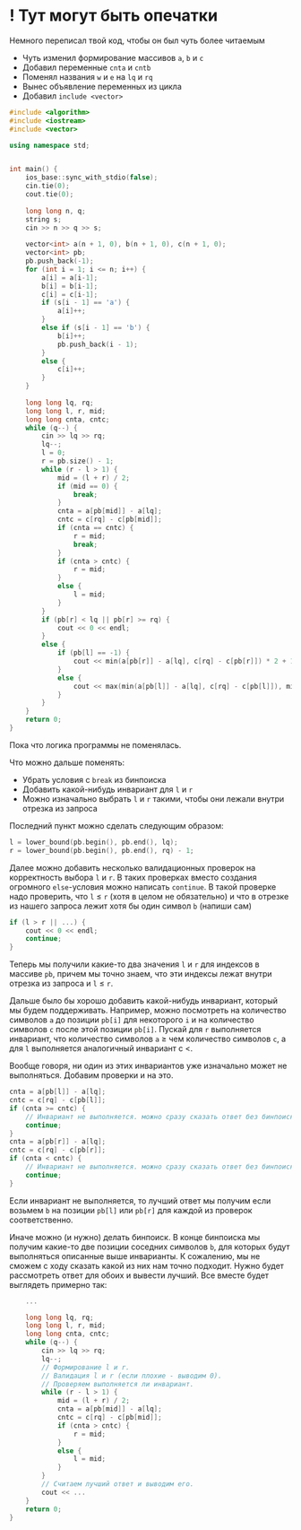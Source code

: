 # ! Тут могут быть опечатки


Немного переписал твой код, чтобы он был чуть более читаемым

* Чуть изменил формирование массивов `a`, `b` и `c`
* Добавил переменные `cnta` и `cntb`
* Поменял названия `w` и `e` на `lq` и `rq`
* Вынес объявление переменных из цикла
* Добавил `include <vector>`

```C++
#include <algorithm>
#include <iostream>
#include <vector>

using namespace std;


int main() {
    ios_base::sync_with_stdio(false);
    cin.tie(0);
    cout.tie(0);
    
    long long n, q;
    string s;
    cin >> n >> q >> s;
    
    vector<int> a(n + 1, 0), b(n + 1, 0), c(n + 1, 0);
    vector<int> pb;
    pb.push_back(-1);
    for (int i = 1; i <= n; i++) {
        a[i] = a[i-1];
        b[i] = b[i-1];
        c[i] = c[i-1];
        if (s[i - 1] == 'a') {
            a[i]++;
        }
        else if (s[i - 1] == 'b') {
            b[i]++;
            pb.push_back(i - 1);
        }
        else {
            c[i]++;
        }
    }
    
    long long lq, rq;
    long long l, r, mid;
    long long cnta, cntc;
    while (q--) {
        cin >> lq >> rq;
        lq--;
        l = 0;
        r = pb.size() - 1;
        while (r - l > 1) {
            mid = (l + r) / 2;
            if (mid == 0) {
                break;
            }
            cnta = a[pb[mid]] - a[lq];
            cntc = c[rq] - c[pb[mid]];
            if (cnta == cntc) {
                r = mid;
                break;
            }
            if (cnta > cntc) {
                r = mid;
            }
            else {
                l = mid;
            }
        }
        if (pb[r] < lq || pb[r] >= rq) {
            cout << 0 << endl;
        }
        else {
            if (pb[l] == -1) {
                cout << min(a[pb[r]] - a[lq], c[rq] - c[pb[r]]) * 2 + 1 << endl;
            }
            else {
                cout << max(min(a[pb[l]] - a[lq], c[rq] - c[pb[l]]), min(a[pb[r]] - a[lq], c[rq] - c[pb[r]])) * 2 + 1 << endl;
            }
        }
    }
    return 0;
}
```
Пока что логика программы не поменялась. 

Что можно дальше поменять:
* Убрать условия с `break` из бинпоиска
* Добавить какой-нибудь инвариант для `l` и `r`
* Можно изначально выбрать `l` и `r` такими, чтобы они лежали внутри отрезка из запроса

Последний пункт можно сделать следующим образом:

```c++
l = lower_bound(pb.begin(), pb.end(), lq);
r = lower_bound(pb.begin(), pb.end(), rq) - 1;
```

Далее можно добавить несколько валидационных проверок на корректность выбора `l` и `r`. В таких проверках вместо создания огромного `else`-условия можно написать `continue`. В такой проверке надо проверить, что `l` $\leqslant$ `r` (хотя в целом не обязательно) и что в отрезке из нашего запроса лежит хотя бы один символ `b` (напиши сам)

```c++
if (l > r || ...) {
    cout << 0 << endl;
    continue;
}
```
Теперь мы получили какие-то два значения `l` и `r` для индексов в массиве `pb`, причем мы точно знаем, что эти индексы лежат внутри отрезка из запроса и `l` $\leqslant$ `r`.

Дальше было бы хорошо добавить какой-нибудь инвариант, который мы будем поддерживать. Например, можно посмотреть на количество символов `a` до позиции `pb[i]` для некоторого `i` и на количество символов `c` после этой позиции `pb[i]`. Пускай для `r` выполняется инвариант, что количество символов `a` $\geqslant$ чем количество символов `c`, а для `l` выполняется аналогичный инвариант с $<$. 

Вообще говоря, ни один из этих инвариантов уже изначально может не выполняться. Добавим проверки и на это.

```c++
cnta = a[pb[l]] - a[lq];
cntc = с[rq] - с[pb[l]];
if (cnta >= cntc) {
    // Инвариант не выполняется. можно сразу сказать ответ без бинпоиска.
    continue;
}
cnta = a[pb[r]] - a[lq];
cntc = с[rq] - с[pb[r]];
if (cnta < cntc) {
    // Инвариант не выполняется. можно сразу сказать ответ без бинпоиска.
    continue;
}
```

Если инвариант не выполняется, то лучший ответ мы получим если возьмем `b` на позиции `pb[l]` или `pb[r]` для каждой из проверок соответственно.

Иначе можно (и нужно) делать бинпоиск. В конце бинпоиска мы получим какие-то две позиции соседних символов `b`, для которых будут выполняться описанные выше инварианты. К сожалению, мы не сможем с ходу сказать какой из них нам точно подходит. Нужно будет рассмотреть ответ для обоих и вывести лучший. Все вместе будет выглядеть примерно так:

```C++
    ...

    long long lq, rq;
    long long l, r, mid;
    long long cnta, cntc;
    while (q--) {
        cin >> lq >> rq;
        lq--;
        // Формирование l и r.
        // Валидация l и r (если плохие - выводим 0).
        // Проверяем выполняется ли инвариант.
        while (r - l > 1) {
            mid = (l + r) / 2;
            cnta = a[pb[mid]] - a[lq];
            cntc = c[rq] - c[pb[mid]];
            if (cnta > cntc) {
                r = mid;
            }
            else {
                l = mid;
            }
        }
        // Считаем лучший ответ и выводим его.
        cout << ...
    }
    return 0;
}
```